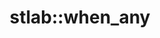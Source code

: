 ---
layout: free-function
title: stlab::when_any
tag: library
entities:
  - kind: overloads
    list:
      - name: when_any
        pure-name: when_any
        defined-in-header: stlab/future.hpp
        declaration: |
            template <typename S, typename F, typename...Ts>
            auto when_any(S s, F f, future<Ts>... args);
        description: This function create a future that continues whenever the first future argument.
      - name: when_any
        pure-name: when_any
        defined-in-header: stlab/future.hpp
        declaration: |
            template <typename S, typename F, typename I> 
            auto when_any(S s, F f, const std::pair<I,I>& range);
        description: This function create a future that continues whenever the first future within the range succeeds
  - kind: parameters
    list:
      - name: s
        description: Scheduler which is used to schedule the resulting task
      - name: f
        description: Callable object that implements the task
      - name: args
        description: Futures that shall be joined
  - kind: result
    description: Creates a future that reduces a number of input futures to the first that successds
  - kind: example
    code: Fill in a code example
---